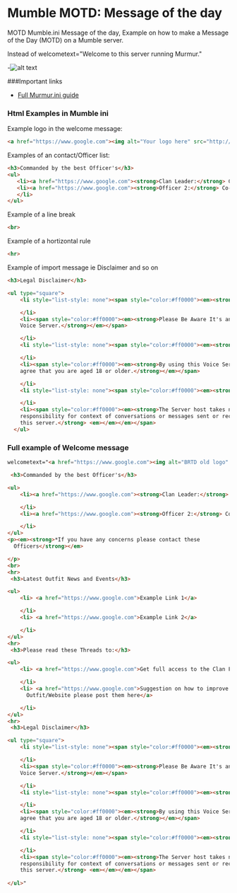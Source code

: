 # Mumble MOTD: Message of the day
MOTD
Mumble.ini Message of the day, Example on how to make a Message of the Day (MOTD) on a Mumble server.

Instead of welcometext="Welcome to this server running Murmur."

-![alt text](http://i.imgur.com/Xm83rQk.png "Example Welcome message in mumble")

###Important links

* [Full Murmur.ini guide](http://wiki.mumble.info/wiki/Murmur.ini)

### Html Examples  in Mumble ini

Example logo in the welcome message:
 ```html
 <a href="https://www.google.com"><img alt="Your logo here" src="http://i.imgur.com/m4NsCG0.jpg" width="250"></a>
 ```
 
 Examples of an contact/Officer list:
 ```html
 <h3>Commanded by the best Officer's</h3>
<ul>
    <li><a href="https://www.google.com"><strong>Clan Leader:</strong> Clan leader</a></li>
    <li><a href="https://www.google.com"><strong>Officer 2:</strong> Co-leader</a>
    </li>
</ul>
```

Example of a line break
```html
<br>
```

Example of a hortizontal rule
```html
<hr>
```

Example of import message ie Disclaimer and so on
```html
<h3>Legal Disclaimer</h3>

<ul type="square">
    <li style="list-style: none"><span style="color:#ff0000"><em><strong></strong></em></span>

    </li>
    <li><span style="color:#ff0000"><em><strong>Please Be Aware It's an age 18+
    Voice Server.</strong></em></span>

    </li>
    <li style="list-style: none"><span style="color:#ff0000"><em><strong></strong></em></span>

    </li>
    <li><span style="color:#ff0000"><em><strong>By using this Voice Server you
    agree that you are aged 18 or older.</strong></em></span>

    </li>
    <li style="list-style: none"><span style="color:#ff0000"><em><strong></strong></em></span>

    </li>
    <li><span style="color:#ff0000"><em><strong>The Server host takes no
    responsibility for context of conversations or messages sent or received on
    this server.</strong> <em></em></em></span>
  </ul>
```
### Full example of Welcome message
```html
welcometext="<a href="https://www.google.com"><img alt="BRTD old logo" src="http://i.imgur.com/m4NsCG0.jpg" width="250"></a>

 <h3>Commanded by the best Officer's</h3>

<ul>
    <li><a href="https://www.google.com"><strong>Clan Leader:</strong> Outfit leader</a>

    </li>
    <li><a href="https://www.google.com"><strong>Officer 2:</strong> Co-leader</a>

    </li>
</ul>
<p><em><strong>*If you have any concerns please contact these
  Officers</strong></em>

</p>
<br>
<hr>
 <h3>Latest Outfit News and Events</h3>

<ul>
    <li> <a href="https://www.google.com">Example Link 1</a>

    </li>
    <li> <a href="https://www.google.com">Example Link 2</a>

    </li>
</ul>
<hr>
 <h3>Please read these Threads to:</h3>

<ul>
    <li> <a href="https://www.google.com">Get full access to the Clan Forums</a>

    </li>
    <li> <a href="https://www.google.com">Suggestion on how to improve the
      Outfit/Website please post them here</a>

    </li>
</ul>
<hr>
 <h3>Legal Disclaimer</h3>

<ul type="square">
    <li style="list-style: none"><span style="color:#ff0000"><em><strong></strong></em></span>

    </li>
    <li><span style="color:#ff0000"><em><strong>Please Be Aware It's an age 18+
    Voice Server.</strong></em></span>

    </li>
    <li style="list-style: none"><span style="color:#ff0000"><em><strong></strong></em></span>

    </li>
    <li><span style="color:#ff0000"><em><strong>By using this Voice Server you
    agree that you are aged 18 or older.</strong></em></span>

    </li>
    <li style="list-style: none"><span style="color:#ff0000"><em><strong></strong></em></span>

    </li>
    <li><span style="color:#ff0000"><em><strong>The Server host takes no
    responsibility for context of conversations or messages sent or received on
    this server.</strong> <em></em></em></span>
    
</ul>"
```
